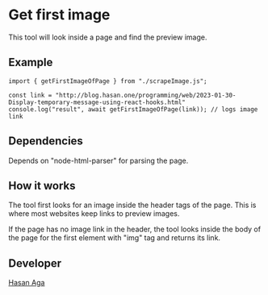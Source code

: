 # Get first image

This tool will look inside a page and find the preview image.

## Example

```
import { getFirstImageOfPage } from "./scrapeImage.js";

const link = "http://blog.hasan.one/programming/web/2023-01-30-Display-temporary-message-using-react-hooks.html"
console.log("result", await getFirstImageOfPage(link)); // logs image link
```

## Dependencies

Depends on "node-html-parser" for parsing the page.

## How it works

The tool first looks for an image inside the header tags of the page. This is where most websites keep links to preview images.

If the page has no image link in the header, the tool looks inside the body of the page for the first element with "img" tag and returns its link.

## Developer

[Hasan Aga](https://hasan.one/)

